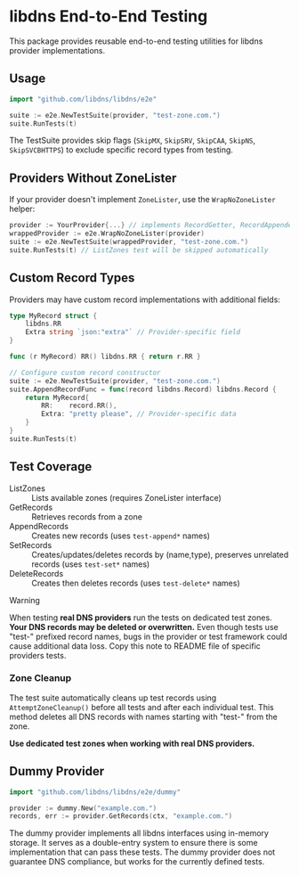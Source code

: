 # libdns End-to-End Testing

This package provides reusable end-to-end testing utilities for libdns provider implementations.

## Usage

```go
import "github.com/libdns/libdns/e2e"

suite := e2e.NewTestSuite(provider, "test-zone.com.")
suite.RunTests(t)
```

The TestSuite provides skip flags (`SkipMX`, `SkipSRV`, `SkipCAA`, `SkipNS`, `SkipSVCBHTTPS`) to exclude specific record types from testing.

## Providers Without ZoneLister

If your provider doesn't implement `ZoneLister`, use the `WrapNoZoneLister` helper:

```go
provider := YourProvider{...} // implements RecordGetter, RecordAppender, RecordSetter, RecordDeleter
wrappedProvider := e2e.WrapNoZoneLister(provider)
suite := e2e.NewTestSuite(wrappedProvider, "test-zone.com.")
suite.RunTests(t) // ListZones test will be skipped automatically
```

## Custom Record Types

Providers may have custom record implementations with additional fields:

```go
type MyRecord struct {
    libdns.RR
    Extra string `json:"extra"` // Provider-specific field
}

func (r MyRecord) RR() libdns.RR { return r.RR }

// Configure custom record constructor
suite := e2e.NewTestSuite(provider, "test-zone.com.")
suite.AppendRecordFunc = func(record libdns.Record) libdns.Record {
    return MyRecord{
        RR:    record.RR(),
        Extra: "pretty please", // Provider-specific data
    }
}
suite.RunTests(t)
```

## Test Coverage

<dl>
<dt>ListZones</dt>
<dd>Lists available zones (requires ZoneLister interface)</dd>
<dt>GetRecords</dt>
<dd>Retrieves records from a zone</dd>
<dt>AppendRecords</dt>
<dd>Creates new records (uses <code>test-append*</code> names)</dd>
<dt>SetRecords</dt>
<dd>Creates/updates/deletes records by (name,type), preserves unrelated records (uses <code>test-set*</code> names)</dd>
<dt>DeleteRecords</dt>
<dd>Creates then deletes records (uses <code>test-delete*</code> names)</dd>
</dl>

> [!WARNING]
> When testing **real DNS providers** run the tests on dedicated test zones. **Your DNS records may be deleted or overwritten.** Even though tests use "test-" prefixed record names, bugs in the provider or test framework could cause additional data loss.
> Copy this note to README file of specific providers tests.

### Zone Cleanup

The test suite automatically cleans up test records using `AttemptZoneCleanup()` before all tests and after each individual test. This method deletes all DNS records with names starting with "test-" from the zone.

**Use dedicated test zones when working with real DNS providers.**

## Dummy Provider

```go
import "github.com/libdns/libdns/e2e/dummy"

provider := dummy.New("example.com.")
records, err := provider.GetRecords(ctx, "example.com.")
```

The dummy provider implements all libdns interfaces using in-memory storage. It serves as a double-entry system to ensure there is some implementation that can pass these tests. The dummy provider does not guarantee DNS compliance, but works for the currently defined tests.
